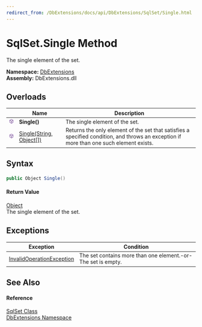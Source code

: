 ```yaml
---
redirect_from: /DbExtensions/docs/api/DbExtensions/SqlSet/Single.html
---
```


SqlSet.Single Method
====================
The single element of the set.
  
**Namespace:** [DbExtensions][1]  
**Assembly:** DbExtensions.dll

Overloads
---------

|                  | Name                          | Description                                                                                                                             |
| ---------------- | ----------------------------- | --------------------------------------------------------------------------------------------------------------------------------------- |
| ![Public method] | **Single()**                  | The single element of the set.                                                                                                          |
| ![Public method] | [Single(String, Object[])][2] | Returns the only element of the set that satisfies a specified condition, and throws an exception if more than one such element exists. |


Syntax
------

```csharp
public Object Single()
```

#### Return Value
[Object][3]  
The single element of the set.

Exceptions
----------

| Exception                      | Condition                                                    |
| ------------------------------ | ------------------------------------------------------------ |
| [InvalidOperationException][4] | The set contains more than one element.-or-The set is empty. |


See Also
--------

#### Reference
[SqlSet Class][5]  
[DbExtensions Namespace][1]  

[1]: ../README.md
[2]: Single_1.md
[3]: https://learn.microsoft.com/dotnet/api/system.object
[4]: https://learn.microsoft.com/dotnet/api/system.invalidoperationexception
[5]: README.md
[Public method]: ../../icons/pubmethod.svg "Public method"